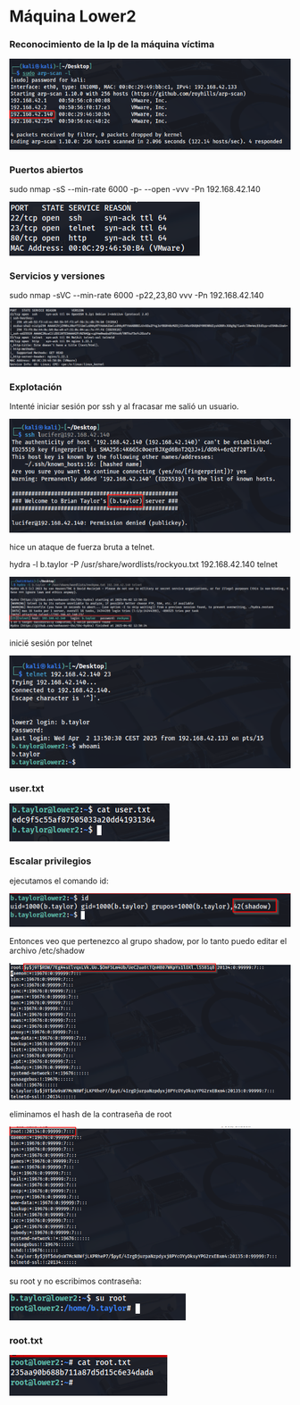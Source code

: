 # Máquina Lower2

### Reconocimiento de la Ip de la máquina víctima

![alt text](image.png)

### Puertos abiertos

sudo nmap -sS --min-rate 6000 -p- --open -vvv -Pn 192.168.42.140

![alt text](image-1.png)


### Servicios y versiones

sudo nmap -sVC --min-rate 6000 -p22,23,80 vvv -Pn 192.168.42.140

![alt text](image-2.png)


### Explotación

Intenté iniciar sesión por ssh y al fracasar me salió un usuario.

![alt text](image-3.png)

hice un ataque de fuerza bruta a telnet.

hydra -l b.taylor -P /usr/share/wordlists/rockyou.txt 192.168.42.140 telnet

![alt text](image-4.png)

inicié sesión por telnet

![alt text](image-5.png)



### user.txt

![alt text](image-9.png)

### Escalar privilegios

ejecutamos el comando id:

![alt text](image-7.png)

Entonces veo que pertenezco al grupo shadow, por lo tanto puedo editar el archivo /etc/shadow

![alt text](image-8.png)

eliminamos el hash de la contraseña de root

![alt text](image-6.png)

su root y no escribimos contraseña:

![alt text](image-10.png)

### root.txt

![alt text](image-11.png)